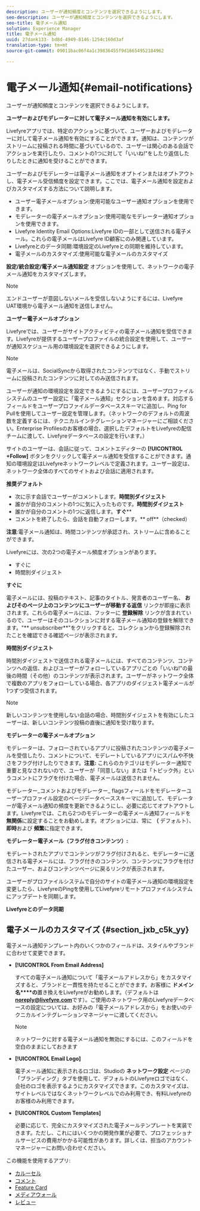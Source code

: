 ```yaml
---
description: ユーザーが通知頻度とコンテンツを選択できるようにします。
seo-description: ユーザーが通知頻度とコンテンツを選択できるようにします。
seo-title: 電子メール通知
solution: Experience Manager
title: 電子メール通知
uuid: 27dank133- bd8d-4949-8146-1254c160d3af
translation-type: tm+mt
source-git-commit: 09011bac06f4a1c39836455f9d16654952184962

---
```



# 電子メール通知{#email-notifications}

ユーザーが通知頻度とコンテンツを選択できるようにします。

**ユーザーおよびモデレーターに対して電子メール通知を有効にします。**

Livefyreアプリでは、特定のアクションに基づいて、ユーザーおよびモデレーターに対して電子メール通知を有効にすることができます。通知は、コンテンツがストリームに投稿される時間に基づいているので、ユーザーは関心のある会話でアクションを実行したり、コメントの1つに対して「いいね!&quot;をしたり返信したりしたときに通知を受けることができます。

ユーザーおよびモデレーターは電子メール通知をオプトインまたはオプトアウトし、電子メール受信頻度を設定できます。ここでは、電子メール通知を設定およびカスタマイズする方法について説明します。

* ユーザー電子メールオプション:使用可能なユーザー通知オプションを使用できます。
* モデレーターの電子メールオプション:使用可能なモデレーター通知オプションを使用できます。
* Livefyre Identity Email Options:Livefyre IDの一部として送信される電子メール。これらの電子メールはLivefyre ID顧客にのみ関連しています。
* Livefyreとのデータ同期:環境設定のLivefyreとの同期を維持しています。
* 電子メールのカスタマイズ:使用可能な電子メールのカスタマイズ

**設定/統合設定/電子メール通知設定** オプションを使用して、ネットワークの電子メール通知をカスタマイズします。

>[!NOTE]
>
>エンドユーザーが意図しないメールを受信しないようにするには、Livefyre UAT環境から電子メール通知を送信しません。

**ユーザー電子メールオプション**

Livefyreでは、ユーザーがサイトアクティビティの電子メール通知を受信できます。Livefyreが提供するユーザープロファイルの統合設定を使用して、ユーザーが通知スケジュール用の環境設定を選択できるようにします。

>[!NOTE]
>
>電子メールは、SocialSyncから取得されたコンテンツではなく、手動でストリームに投稿されたコンテンツに対してのみ送信されます。

ユーザーが通知の環境設定を設定できるようにするには、ユーザープロファイルシステムのユーザー設定に「電子メール通知」セクションを含めます。対応するフィールドをユーザープロファイルデータベーススキーマに追加し、Ping for Pullを使用してユーザー設定を管理します。（ネットワークのデフォルトの周波数を定義するには、テクニカルインテグレーションマネージャーにご相談ください。Enterprise Profilesのお客様の場合、選択したデフォルトをLivefyreの配信チームに渡して、Livefyreデータベースの設定を行います。）

サイトのユーザーは、会話に従って、コメントエディターの **[!UICONTROL +Follow]** ボタンをクリックして電子メール通知を受信することができます。通知の環境設定はLivefyreネットワークレベルで定義されます。ユーザー設定は、ネットワーク全体のすべてのサイトおよび会話に適用されます。

**推奨デフォルト**

* 次に示す会話でユーザーがコメントします。**時間別ダイジェスト**
* 誰かが自分のコメントの1つに気に入ったものです。**時間別ダイジェスト**
* 誰かが自分のコメントの1つに返信します。**すぐ****
* コメントを終了したら、会話を自動フォローします。** off**（checked）

**注意**:電子メール通知は、時間コンテンツが承認され、ストリームに含めることができます。

Livefyreには、次の2つの電子メール頻度オプションがあります。

* すぐに
* 時間別ダイジェスト

**すぐに**

電子メールには、投稿のテキスト、記事のタイトル、発言者のユーザー名、 **およびそのページ上のコンテンツにユーザーが移動する返信** リンクが即座に表示されます。これらの電子メールには、フッターに **登録解除** リンクが含まれているので、ユーザーはそのコレクションに対する電子メール通知の登録を解除できます。&quot;** unsubscriber**&quot;をクリックすると、コレクションから登録解除されたことを確認できる確認ページが表示されます。

**時間別ダイジェスト**

時間別ダイジェストで送信される電子メールには、すべてのコンテンツ、コンテンツへの返信、およびユーザーがフォローしているアプリごとの「いいね!&quot;の最後の時間（その他）のコンテンツが表示されます。ユーザーがネットワーク全体で複数のアプリをフォローしている場合、各アプリのダイジェスト電子メールが1つずつ受信されます。

>[!NOTE]
>
>新しいコンテンツを使用しない会話の場合、時間別ダイジェストを有効にしたユーザーは、新しいコンテンツ投稿の直後に通知を受け取ります。

**モデレーターの電子メールオプション**

モデレーターは、フォローされているアプリに投稿されたコンテンツの電子メールを受信したり、コメントについて、モデレートしているアプリにスパムや不快さをフラグ付けしたりできます。**注意:** これらのカテゴリはモデレーター通知で重要と見なされないので、ユーザーが「同意しない」または「トピック外」というコメントにフラグを付けた場合、電子メールは送信されません。

モデレーター_コメントおよびモデレーター_ flagsフィールドをモデレーターユーザープロファイル設定のページデータベーススキーマに追加して、モデレーターが電子メール通知の頻度を更新できるようにし、必要に応じてオプトアウトします。Livefyreでは、これら2つのモデレーターの電子メール通知フィールドを **無関係**に設定することをお勧めします。オプションには、常に **（** デフォルト）、 **即時**および **頻繁**に指定できます。

**モデレーター電子メール（フラグ付きコンテンツ）:**

モデレートされたアプリでコンテンツがフラグ付けされると、モデレーターに送信される電子メールには、フラグ付きのコンテンツ、コンテンツにフラグを付けたユーザー、およびコンテンツページに戻るリンクが表示されます。

ユーザーがプロファイルシステムで自分のサイトの電子メール通知の環境設定を変更したら、LivefyreのPingを使用してLivefyreリモートプロファイルシステムにアップデートを同期します。

**Livefyreとのデータ同期**

## 電子メールのカスタマイズ {#section_jxb_c5k_yy}

電子メール通知テンプレート内のいくつかのフィールドは、スタイルやブランドに合わせて変更できます。

* **[!UICONTROL From Email Address]** 

   すべての電子メール通知について「電子メールアドレスから」をカスタマイズすると、ブランドと一貫性を持たせることができます。お客様に **ドメイン名****の**置き換えをLivefyreがお勧めします。（デフォルトは **noreply@livefyre.com**です）。ご使用のネットワーク用のLivefyreデータベースの設定については、お好みの「電子メールアドレスから」をお使いのテクニカルインテグレーションマネージャーに渡してください。

   >[!NOTE]
   >
   >ネットワークに対する電子メール通知を無効にするには、このフィールドを空白のままにしておきます

* **[!UICONTROL Email Logo]** 

   電子メール通知に表示されるロゴは、Studioの **ネットワーク設定** ページの「ブランディング」タブを使用して、デフォルトのLivefyreロゴではなく、会社のロゴを表示するようにカスタマイズできます。このカスタマイズは、サイトレベルではなくネットワークレベルでのみ利用でき、有料Livefyreのお客様のみ利用できます。

* **[!UICONTROL Custom Templates]** 

   必要に応じて、完全にカスタマイズされた電子メールテンプレートを実装できます。ただし、これにはいくつかの開発作業が必要で、プロフェッショナルサービスの費用がかかる可能性があります。詳しくは、担当のアカウントマネージャーにお問い合わせください。



この機能を使用するアプリ:

* [カルーセル](/help/using/c-about-apps/c-carousel-app/c-carousel-app.md#c_carousel_app)
* [コメント](/help/using/c-about-apps/c-comments/c-comments.md)
* [Feature Card](/help/using/c-about-apps/c-feature-card-app/c-feature-card-app.md#c_feature_card_app)
* [メディアウォール](/help/using/c-about-apps/c-media-wall-app/c-media-wall-app.md#c_media_wall_app)
* [レビュー](/help/using/c-about-apps/c-reviews-app/c-reviews-app.md#c_reviews_app)

